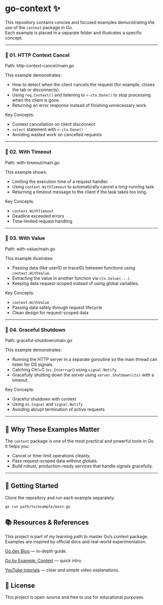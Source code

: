 # go-context ✨

This repository contains concise and focused examples demonstrating the use of the `context` package in Go.  
Each example is placed in a separate folder and illustrates a specific concept.

---

### 📁 01. HTTP Context Cancel  
Path: http-context-cancel/main.go

This example demonstrates:
- How to detect when the client cancels the request (for example, closes the tab or disconnects).
- Using `req.Context()` and listening to `<-ctx.Done()` to stop processing when the client is gone.
- Returning an error response instead of finishing unnecessary work.

Key Concepts:
- Context cancellation on client disconnect
- `select` statement with `<-ctx.Done()`
- Avoiding wasted work on cancelled requests

---

### 📁 02. With Timeout  
Path: with-timeout/main.go

This example shows:
- Limiting the execution time of a request handler.
- Using `context.WithTimeout` to automatically cancel a long-running task.
- Returning a timeout message to the client if the task takes too long.

Key Concepts:
- `context.WithTimeout`
- Deadline exceeded errors
- Time-limited request handling

---

### 📁 03. With Value  
Path: with-value/main.go

This example illustrates:
- Passing data (like userID or traceID) between functions using `context.WithValue`.
- Extracting the value in another function via `ctx.Value(...)`.
- Keeping data request-scoped instead of using global variables.

Key Concepts:
- `context.WithValue`
- Passing data safely through request lifecycle
- Clean design for request-scoped data

---

### 📁 04. Graceful Shutdown  
Path: graceful-shutdown/main.go

This example demonstrates:
- Running the HTTP server in a separate goroutine so the main thread can listen for OS signals.
- Catching Ctrl+C (`os.Interrupt`) using `signal.Notify`.
- Gracefully shutting down the server using `server.Shutdown(ctx)` with a timeout.

Key Concepts:
- Graceful shutdown with context
- Using `os.Signal` and `signal.Notify`
- Avoiding abrupt termination of active requests

---

## 🧠 Why These Examples Matter

The `context` package is one of the most practical and powerful tools in Go.  
It helps you:
- Cancel or time-limit operations cleanly.
- Pass request-scoped data without globals.
- Build robust, production-ready services that handle signals gracefully.

---

## 🚀 Getting Started

Clone the repository and run each example separately:

```bash
go run path/to/example/main.go
```
## 📚 Resources & References

This project is part of my learning path to master Go’s context package.
Examples are inspired by official docs and real-world experimentation.

[Go.dev Blog](https://pkg.go.dev/context) — in-depth guide.

[Go by Example: Context](https://gobyexample.com/context) — quick intro.

[YouTube tutorials](https://youtu.be/LSzR0VEraWw?si=y_C6XEvmioYX2eWr) — clear and simple video explanations.

## 📝 License

This project is open-source and free to use for educational purposes.
